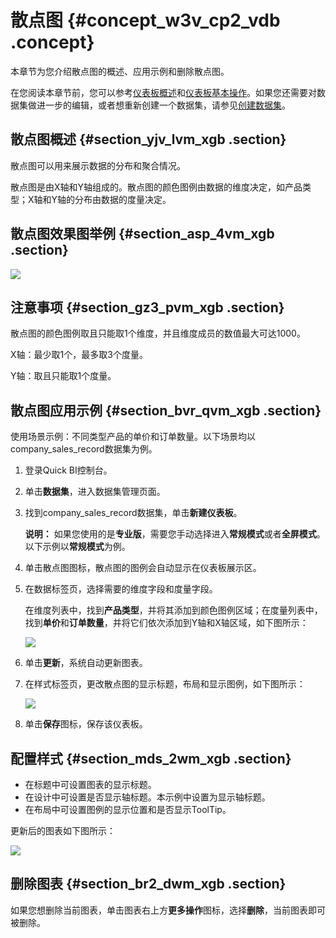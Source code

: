 # 散点图 {#concept_w3v_cp2_vdb .concept}

本章节为您介绍散点图的概述、应用示例和删除散点图。

在您阅读本章节前，您可以参考[仪表板概述](intl.zh-CN/用户指南/仪表板制作/仪表板概述.md#)和[仪表板基本操作](intl.zh-CN/用户指南/仪表板制作/仪表板基本操作/仪表板基本操作概述.md#)。如果您还需要对数据集做进一步的编辑，或者想重新创建一个数据集，请参见[创建数据集](intl.zh-CN/用户指南/数据建模/管理数据集/创建数据集.md#)。

## 散点图概述 {#section_yjv_lvm_xgb .section}

散点图可以用来展示数据的分布和聚合情况。

散点图是由X轴和Y轴组成的。散点图的颜色图例由数据的维度决定，如产品类型；X轴和Y轴的分布由数据的度量决定。

## 散点图效果图举例 {#section_asp_4vm_xgb .section}

![](http://static-aliyun-doc.oss-cn-hangzhou.aliyuncs.com/assets/img/9134/156404648939634_zh-CN.png)

## 注意事项 {#section_gz3_pvm_xgb .section}

散点图的颜色图例取且只能取1个维度，并且维度成员的数值最大可达1000。

X轴：最少取1个，最多取3个度量。

Y轴：取且只能取1个度量。

## 散点图应用示例 {#section_bvr_qvm_xgb .section}

使用场景示例：不同类型产品的单价和订单数量。以下场景均以company\_sales\_record数据集为例。

1.  登录Quick BI控制台。
2.  单击**数据集**，进入数据集管理页面。
3.  找到company\_sales\_record数据集，单击**新建仪表板**。

    **说明：** 如果您使用的是**专业版**，需要您手动选择进入**常规模式**或者**全屏模式**。以下示例以**常规模式**为例。

4.  单击散点图图标，散点图的图例会自动显示在仪表板展示区。
5.  在数据标签页，选择需要的维度字段和度量字段。

    在维度列表中，找到**产品类型**，并将其添加到颜色图例区域；在度量列表中，找到**单价**和**订单数量**，并将它们依次添加到Y轴和X轴区域，如下图所示：

    ![](http://static-aliyun-doc.oss-cn-hangzhou.aliyuncs.com/assets/img/9134/15640464891750_zh-CN.png)

6.  单击**更新**，系统自动更新图表。
7.  在样式标签页，更改散点图的显示标题，布局和显示图例，如下图所示：

    ![](http://static-aliyun-doc.oss-cn-hangzhou.aliyuncs.com/assets/img/9134/15640464891751_zh-CN.png)

8.  单击**保存**图标，保存该仪表板。

## 配置样式 {#section_mds_2wm_xgb .section}

-   在标题中可设置图表的显示标题。
-   在设计中可设置是否显示轴标题。本示例中设置为显示轴标题。
-   在布局中可设置图例的显示位置和是否显示ToolTip。

更新后的图表如下图所示：

![](http://static-aliyun-doc.oss-cn-hangzhou.aliyuncs.com/assets/img/9134/156404649039638_zh-CN.png)

## 删除图表 {#section_br2_dwm_xgb .section}

如果您想删除当前图表，单击图表右上方**更多操作**图标，选择**删除**，当前图表即可被删除。

